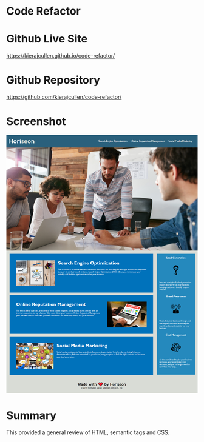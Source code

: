 # Code Refactor
# Github Live Site 
https://kierajcullen.github.io/code-refactor/

# Github Repository 
https://github.com/kierajcullen/code-refactor/

# Screenshot
![](assets/images/screenshot.png)

# Summary
This provided a general review of HTML, semantic tags and CSS.
